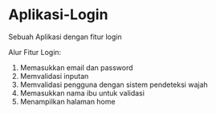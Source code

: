 # Aplikasi-Login
Sebuah Aplikasi dengan fitur login

Alur Fitur Login:
1. Memasukkan email dan password
2. Memvalidasi inputan
3. Memvalidasi pengguna dengan sistem pendeteksi wajah
4. Memasukkan nama ibu untuk validasi
5. Menampilkan halaman home
